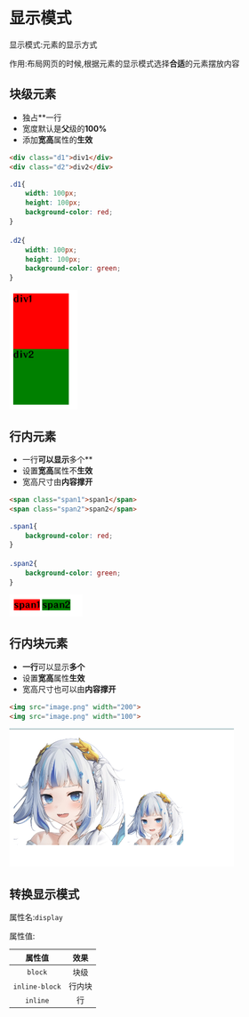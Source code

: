 # 显示模式

显示模式:元素的显示方式

作用:布局网页的时候,根据元素的显示模式选择**合适**的元素摆放内容

## 块级元素

* 独占**一行
* 宽度默认是**父**级的**100%**
* 添加**宽高**属性的**生效**

```html
<div class="d1">div1</div>
<div class="d2">div2</div>
```

```css
.d1{
    width: 100px;
    height: 100px;
    background-color: red;
}

.d2{
    width: 100px;
    height: 100px;
    background-color: green;
}
```

![5eb7c68a867c36043fbcdbf9db678e56d70849f3](Assets/5eb7c68a867c36043fbcdbf9db678e56d70849f3.png)

## 行内元素

* 一行**可以显示**多个**
* 设置**宽高**属性不**生效**
* 宽高尺寸由**内容撑开**

```html
<span class="span1">span1</span>
<span class="span2">span2</span>
```

```css
.span1{
    background-color: red;
}

.span2{
    background-color: green;
}
```

![566822356d3b6926221b9e8527b4dd0deeb005c0](Assets/566822356d3b6926221b9e8527b4dd0deeb005c0.png)

## 行内块元素

* **一行**可以显示**多个**
* 设置**宽高**属性**生效**
* 宽高尺寸也可以由**内容撑开**

```html
<img src="image.png" width="200">
<img src="image.png" width="100">
```

![947fbc50c713f7e5e7f814064e625a7e1dd81b23](Assets/947fbc50c713f7e5e7f814064e625a7e1dd81b23.png)

## 转换显示模式

属性名:`display`

属性值:

|     属性值     |  效果  |
| :------------: | :----: |
|    `block`     |  块级  |
| `inline-block` | 行内块 |
|    `inline`    |   行   |

